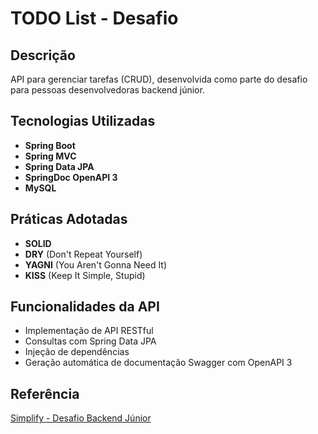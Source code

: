# TODO List - Desafio

## Descrição
API para gerenciar tarefas (CRUD), desenvolvida como parte do desafio para pessoas desenvolvedoras backend júnior.

## Tecnologias Utilizadas
- **Spring Boot**
- **Spring MVC**
- **Spring Data JPA**
- **SpringDoc OpenAPI 3**
- **MySQL**

## Práticas Adotadas
- **SOLID**
- **DRY** (Don't Repeat Yourself)
- **YAGNI** (You Aren't Gonna Need It)
- **KISS** (Keep It Simple, Stupid)

## Funcionalidades da API
- Implementação de API RESTful
- Consultas com Spring Data JPA
- Injeção de dependências
- Geração automática de documentação Swagger com OpenAPI 3

## Referência
[Simplify - Desafio Backend Júnior](https://github.com/simplify-tec/desafio-junior-backend-simplify)
